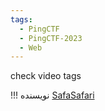 ```yaml
---
tags:
  - PingCTF
  - PingCTF-2023
  - Web
---
```


check video tags

!!! نویسنده
    [SafaSafari](https://twitter.com/SafaSafari3)

